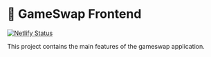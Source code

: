 # 🥞 GameSwap Frontend

[![Netlify Status](https://api.netlify.com/api/v1/badges/14e1b073-993d-442a-91e0-4369b303639f/deploy-status)](https://app.netlify.com/sites/gamefinance/deploys)

This project contains the main features of the gameswap application.
